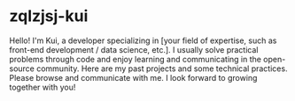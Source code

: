 # zqlzjsj-kui
Hello! I'm Kui, a developer specializing in [your field of expertise, such as front-end development / data science, etc.]. I usually solve practical problems through code and enjoy learning and communicating in the open-source community. Here are my past projects and some technical practices. Please browse and communicate with me. I look forward to growing together with you!
